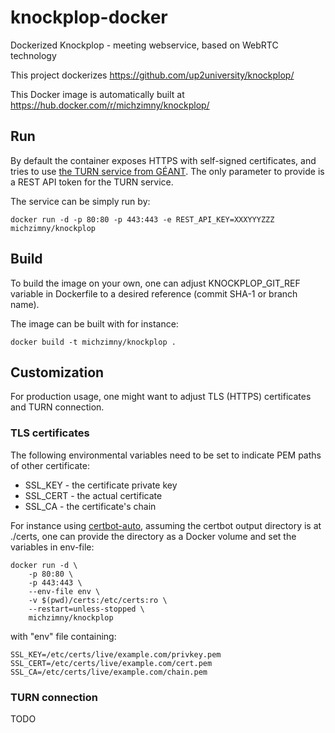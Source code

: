 # knockplop-docker
Dockerized Knockplop - meeting webservice, based on WebRTC technology

This project dockerizes https://github.com/up2university/knockplop/

This Docker image is automatically built at https://hub.docker.com/r/michzimny/knockplop/

## Run

By default the container exposes HTTPS with self-signed certificates, and tries to use [the TURN service from GÉANT](https://turn.geant.org/). The only parameter to provide is a REST API token for the TURN service.

The service can be simply run by:

```
docker run -d -p 80:80 -p 443:443 -e REST_API_KEY=XXXYYYZZZ michzimny/knockplop
```

## Build

To build the image on your own, one can adjust KNOCKPLOP_GIT_REF variable in Dockerfile to a desired reference (commit SHA-1 or branch name).

The image can be built with for instance:

```
docker build -t michzimny/knockplop .
```

## Customization

For production usage, one might want to adjust TLS (HTTPS) certificates and TURN connection.

### TLS certificates

The following environmental variables need to be set to indicate PEM paths of other certificate:

* SSL_KEY - the certificate private key
* SSL_CERT - the actual certificate
* SSL_CA - the certificate's chain

For instance using [certbot-auto](https://certbot.eff.org/docs/install.html#certbot-auto), assuming the certbot output directory is at ./certs, one can provide the directory as a Docker volume and set the variables in env-file:

```
docker run -d \
    -p 80:80 \
    -p 443:443 \
    --env-file env \
    -v $(pwd)/certs:/etc/certs:ro \
    --restart=unless-stopped \
    michzimny/knockplop
```

with "env" file containing:

```
SSL_KEY=/etc/certs/live/example.com/privkey.pem
SSL_CERT=/etc/certs/live/example.com/cert.pem
SSL_CA=/etc/certs/live/example.com/chain.pem
```

### TURN connection

TODO
